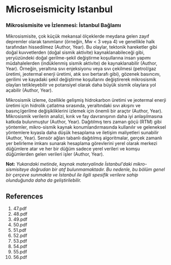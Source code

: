 # Microseismicity Istanbul

### Mikrosismisite ve İzlenmesi: İstanbul Bağlamı

Mikrosismisite, çok küçük mekansal ölçeklerde meydana gelen zayıf depremler olarak tanımlanır (örneğin, Mw < 3 veya 4) ve genellikle halk tarafından hissedilmez (Author, Year). Bu olaylar, tektonik hareketler gibi doğal kuvvetlerden (doğal sismik aktivite) kaynaklanabileceği gibi, yeryüzündeki doğal gerilme-şekil değiştirme koşullarına insan yapımı müdahalelerden (indüklenmiş sismik aktivite) de kaynaklanabilir (Author, Year). Örneğin, yeraltına sıvı enjeksiyonu veya sıvı çekilmesi (petrol/gaz üretimi, jeotermal enerji üretimi, atık sıvı bertarafı gibi), gözenek basıncını, gerilimi ve kayadaki şekil değiştirme koşullarını değiştirerek mikrosismik olayları tetikleyebilir ve potansiyel olarak daha büyük sismik olaylara yol açabilir (Author, Year).

Mikrosismik izleme, özellikle gelişmiş hidrokarbon üretimi ve jeotermal enerji üretimi için hidrolik çatlatma sırasında, yeraltındaki sıvı akışını ve basınç/gerilme değişikliklerini izlemek için önemli bir araçtır (Author, Year). Mikrosismik verilerin analizi, kırık ve fay davranışının daha iyi anlaşılmasına katkıda bulunmuştur (Author, Year). Dağıtılmış ters zaman göçü (RTM) gibi yöntemler, mikro-sismik kaynak konumlandırmasında kullanılır ve geleneksel yöntemlere kıyasla daha düşük hesaplama ve iletişim maliyetleri sunabilir (Author, Year). Sensör ağları tabanlı dağıtılmış algoritmalar, gerçek zamanlı yer belirleme imkanı sunarak hesaplama görevlerini yerel olarak merkezi düğümlere atar ve her bir düğüm sadece yerel verileri ve komşu düğümlerden gelen verileri işler (Author, Year).

**Not:** *Yukarıdaki metinde, kaynak materyalinde İstanbul'daki mikro-sismisiteye doğrudan bir atıf bulunmamaktadır. Bu nedenle, bu bölüm genel bir çerçeve sunmakta ve İstanbul ile ilgili spesifik verilere sahip olunduğunda daha da geliştirilebilir.*


## References

1. 47.pdf
2. 48.pdf
3. 49.pdf
4. 50.pdf
5. 51.pdf
6. 52.pdf
7. 53.pdf
8. 54.pdf
9. 55.pdf
10. 56.pdf
